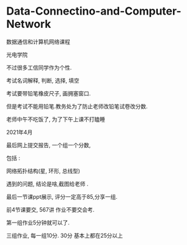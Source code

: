 # Data-Connectino-and-Computer-Network

数据通信和计算机网络课程

光电学院

不过很多工信同学作为个性.

考试名词解释, 判断, 选择, 填空

考试要带铅笔橡皮尺子,  画拥塞窗口.

但是考试不能用铅笔.教务处为了防止老师改铅笔试卷改分数.

老师中午不吃饭了, 为了下午上课不打瞌睡

2021年4月

最后网上提交报告,  一个组一个分数, 

包括 : 

网络拓扑结构(星, 环形, 总线型) 

遇到的问题, 结论是啥,截图给老师 . 



最后一节课ppt展示, 评分一定高于85,分享一组. 

前4节课要交, 567讲 作业不要交会考.

第一组作业5分钟就可以了.

三组作业, 每一组10分.  30分 基本上都在25分以上

